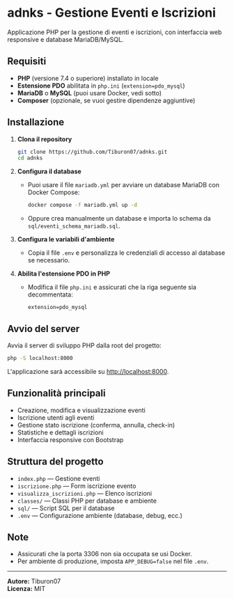 # adnks - Gestione Eventi e Iscrizioni

Applicazione PHP per la gestione di eventi e iscrizioni, con interfaccia web responsive e database MariaDB/MySQL.

## Requisiti

- **PHP** (versione 7.4 o superiore) installato in locale
- **Estensione PDO** abilitata in `php.ini` (`extension=pdo_mysql`)
- **MariaDB** o **MySQL** (puoi usare Docker, vedi sotto)
- **Composer** (opzionale, se vuoi gestire dipendenze aggiuntive)

## Installazione

1. **Clona il repository**  
   ```bash
   git clone https://github.com/Tiburon07/adnks.git
   cd adnks
   ```

2. **Configura il database**  
   - Puoi usare il file `mariadb.yml` per avviare un database MariaDB con Docker Compose:
     ```bash
     docker compose -f mariadb.yml up -d
     ```
   - Oppure crea manualmente un database e importa lo schema da `sql/eventi_schema_mariadb.sql`.

3. **Configura le variabili d'ambiente**  
   - Copia il file `.env` e personalizza le credenziali di accesso al database se necessario.

4. **Abilita l'estensione PDO in PHP**  
   - Modifica il file `php.ini` e assicurati che la riga seguente sia decommentata:
     ```
     extension=pdo_mysql
     ```

## Avvio del server

Avvia il server di sviluppo PHP dalla root del progetto:

```bash
php -S localhost:8000
```

L'applicazione sarà accessibile su [http://localhost:8000](http://localhost:8000).

## Funzionalità principali

- Creazione, modifica e visualizzazione eventi
- Iscrizione utenti agli eventi
- Gestione stato iscrizione (conferma, annulla, check-in)
- Statistiche e dettagli iscrizioni
- Interfaccia responsive con Bootstrap

## Struttura del progetto

- `index.php` — Gestione eventi
- `iscrizione.php` — Form iscrizione evento
- `visualizza_iscrizioni.php` — Elenco iscrizioni
- `classes/` — Classi PHP per database e ambiente
- `sql/` — Script SQL per il database
- `.env` — Configurazione ambiente (database, debug, ecc.)

## Note

- Assicurati che la porta 3306 non sia occupata se usi Docker.
- Per ambiente di produzione, imposta `APP_DEBUG=false` nel file `.env`.

---

**Autore:** Tiburon07  
**Licenza:** MIT